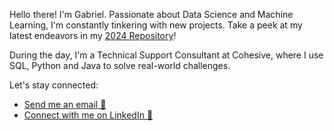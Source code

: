 <div>
  <p>Hello there! I'm Gabriel. Passionate about Data Science and Machine Learning, I'm constantly tinkering with new projects. Take a peek at my latest endeavors in my <a href="https://github.com/GabrielGMChaves/2024">2024 Repository</a>!</p>
  <p>During the day, I'm a Technical Support Consultant at Cohesive, where I use SQL, Python and Java to solve real-world challenges.</p>
  <p>Let's stay connected:</p>
  <ul>
    <li><a href="mailto:bielzimchaves@gmail.com">Send me an email 📧</a></li>
    <li><a href="https://www.linkedin.com/in/gabriel-miranda-chaves-b7b9b6206/">Connect with me on LinkedIn 💼</a></li>
  </ul>
</div>
